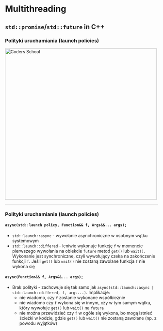 <!-- .slide: data-background="#111111" -->

# Multithreading

## `std::promise`/`std::future` in C++

### Polityki uruchamiania (launch policies)

<a href="https://coders.school">
    <img width="500" data-src="../coders_school_logo.png" alt="Coders School" class="plain">
</a>

___
<!-- .slide: style="font-size: .96em" -->

### Polityki uruchamiania (launch policies)

#### `async(std::launch policy, Function&& f, Args&&... args);` <!-- .element: class="fragment fade-in" -->

* <!-- .element: class="fragment fade-in" --> <code>std::launch::async</code> - wywołanie asynchroniczne w osobnym wątku systemowym
* <!-- .element: class="fragment fade-in" --> <code>std::launch::differed</code> - leniwie wykonuje funkcję <code>f</code> w momencie pierwszego wywołania na obiekcie <code>future</code> metod <code>get()</code> lub <code>wait()</code>. Wykonanie jest synchroniczne, czyli wywołujący czeka na zakończenie funkcji <code>f</code>. Jeśli <code>get()</code> lub <code>wait()</code> nie zostaną zawołane funkcja <code>f</code> nie wykona się

#### `async(Function&& f, Args&&... args);` <!-- .element: class="fragment fade-in" -->

* <!-- .element: class="fragment fade-in" --> Brak polityki - zachowuje się tak samo jak <code>async(std::launch::async | std::launch::differed, f, args...)</code>. Implikacje:
  * <!-- .element: class="fragment fade-in" --> nie wiadomo, czy <code>f</code> zostanie wykonane współbieżnie
  * <!-- .element: class="fragment fade-in" --> nie wiadomo czy <code>f</code> wykona się w innym, czy w tym samym wątku, który wywołuje <code>get()</code> lub <code>wait()</code> na <code>future</code>
  * <!-- .element: class="fragment fade-in" --> nie można przewidzieć czy <code>f</code> w ogóle się wykona, bo mogą istnieć ścieżki w kodzie, gdzie <code>get()</code> lub <code>wait()</code> nie zostaną zawołane (np. z powodu wyjątków)
